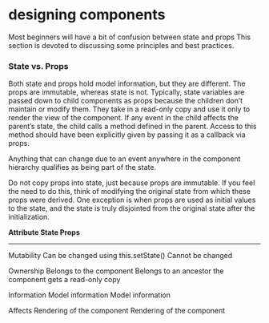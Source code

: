 # designing components

Most beginners will have a bit of confusion between state and props This section is devoted to discussing some principles and best practices.

### State vs. Props

Both state and props hold model information, but they are different. The props are immutable, whereas state is not. Typically, state variables are passed down to child components as props because the children don’t maintain or modify them. They take in a read-only copy and use it only to render the view of the component. If any event in the child affects the parent’s state, the child calls a method defined in the parent. Access to this method should have been explicitly given by passing it as a callback via props.

Anything that can change due to an event anywhere in the component hierarchy qualifies as being part of the state.

Do not copy props into state, just because props are immutable. If you feel the need to do this, think of modifying the original state from which these props were derived. One exception is when props are used as initial values to the state, and the state is truly disjointed from the original state after the initialization.

<b>Attribute                State                             Props</b>
<hr>
Mutability         Can be changed using this.setState()   Cannot be changed

Ownership          Belongs to the component               Belongs to an ancestor the component gets a 
                                                          read-only copy
                                                                                
Information        Model information                      Model information

Affects            Rendering of the component             Rendering of the component


